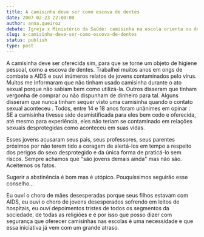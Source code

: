```yaml
---
title: A camisinha deve ser como escova de dentes
date: 2007-02-23 22:00:00
author: anna.queiroz
debate: Igreja x Ministério da Saúde: camisinha na escola orienta ou desorienta?
slug: a-camisinha-deve-ser-como-escova-de-dentes
status: publish 
type: post
---
```


A camisinha deve ser oferecida sim, para que se torne um objeto de higiene pessoal, como a escova de dentes. Trabalhei muitos anos em ongs de combate a AIDS e ouvi inúmeros relatos de jovens contaminados pelo vírus. Muitos me informaram que não tinham usado camisinha durante o ato sexual porque não sabiam bem como utilizá-la. Outros disseram que tinham vergonha de comprar ou não dispunham de dinheiro para tal. Alguns disseram que nunca tinham sequer visto uma camisinha quando o contato sexual aconteceu . Todos, entre 14 e 18 anos foram unânimes em opinar : SE a camisinha tivesse sido desmistificada para eles bem cedo e oferecida, até mesmo para experiência, eles não teriam se contaminado em relações sexuais desprotegidas como aconteceu em suas vidas.  

Esses jovens acusaram seus pais, seus professores, seus parentes próximos por não terem tido a coragem de alertá-los em tempo a respeito dos perigos do sexo desprotegido e da única forma de praticá-lo sem riscos. Sempre achamos que "são jovens demais ainda" mas não são. Aceitemos os fatos.  

Sugerir a abstinência é bom mas é utópico. Pouquíssimos seguirão esse conselho...  

Eu ouví o choro de mães desesperadas porque seus filhos estavam com AIDS, eu ouvi o choro de jovens desesperados sofrendo em leitos de hospitais, eu ouví depoimentos tristes de todos os segmentos da sociedade, de todas as religiões e é por isso que posso dizer com segurança que oferecer camisinhas nas escolas é uma necessidade e que essa iniciativa já vem com um grande atraso.
